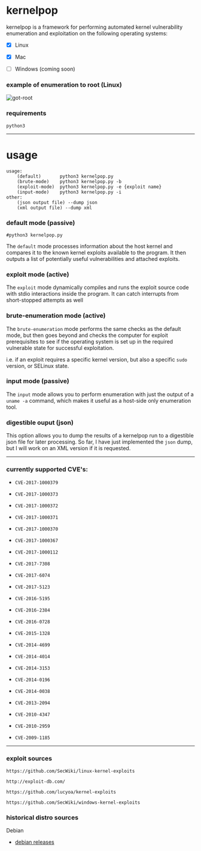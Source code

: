 # kernelpop

kernelpop is a framework for performing automated kernel vulnerability enumeration and exploitation 
on the following operating systems:

- [x] Linux

- [x] Mac

- [ ] Windows (coming soon)

### example of enumeration to root (Linux)

![got-root](https://i.imgur.com/ApazcB1.gif)

### requirements

`python3`

---

# usage

```
usage:
	(default)		python3 kernelpop.py
	(brute-mode)	python3 kernelpop.py -b
	(exploit-mode)	python3 kernelpop.py -e {exploit name}
	(input-mode)	python3 kernelpop.py -i
other:
	(json output file) --dump json
	(xml output file) --dump xml
```

### default mode (passive)

```
#python3 kernelpop.py
```

The `default` mode processes information about the host kernel and compares it to the known kernel exploits available
to the program. It then outputs a list of potentially useful vulnerabilities and attached exploits.


### exploit mode (active)

The `exploit` mode dynamically compiles and runs the exploit source code with stdio interactions inside the program.
It can catch interrupts from short-stopped attempts as well

### brute-enumeration mode (active)

The `brute-enumeration` mode performs the same checks as the default mode, but then
goes beyond and checks the computer for exploit prerequisites to see if the operating system is set up in the
required vulnerable state for successful exploitation.

i.e. if an exploit requires a specific kernel version, but also a specific `sudo` version, or SELinux state.

### input mode (passive)

The `input` mode allows you to perform enumeration with just the output of a `uname -a` command, 
which makes it useful as a host-side only enumeration tool.

### digestible ouput (json)

This option allows you to dump the results of a kernelpop run to a digestible json file for later processing. So
far, I have just implemented the `json` dump, but I will work on an XML version if it is requested.

---

### currently supported CVE's:

* `CVE-2017-1000379`

* `CVE-2017-1000373`

* `CVE-2017-1000372`

* `CVE-2017-1000371`

* `CVE-2017-1000370`

* `CVE-2017-1000367`

* `CVE-2017-1000112`

* `CVE-2017-7308`

* `CVE-2017-6074`

* `CVE-2017-5123`

* `CVE-2016-5195`

* `CVE-2016-2384`

* `CVE-2016-0728`

* `CVE-2015-1328`

* `CVE-2014-4699`

* `CVE-2014-4014`

* `CVE-2014-3153`

* `CVE-2014-0196`

* `CVE-2014-0038`

* `CVE-2013-2094`

* `CVE-2010-4347`

* `CVE-2010-2959`

* `CVE-2009-1185`

---

### exploit sources

`https://github.com/SecWiki/linux-kernel-exploits`

`http://exploit-db.com/`

`https://github.com/lucyoa/kernel-exploits`

`https://github.com/SecWiki/windows-kernel-exploits`

### historical distro sources

Debian

* [debian releases](http://cdimage.debian.org/cdimage/archive/)

